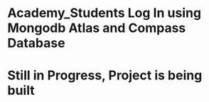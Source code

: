 # Academy_Students Log In using Mongodb Atlas and Compass Database
# Still in Progress, Project is being built 
